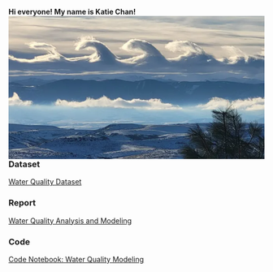 **Hi everyone! My name is Katie Chan!** <img align="right" src="/assets/IMG/cloud.png">



### Dataset
[Water Quality Dataset](https://www.kaggle.com/datasets/adityakadiwal/water-potability)

### Report

[Water Quality Analysis and Modeling](/assets/Chan_Final_Project_Report.pdf)

### Code
[Code Notebook: Water Quality Modeling](https://colab.research.google.com/drive/1YX5HMJTF45h8lgL19Adkcdfo7iVwWgZ8?usp=sharing)

